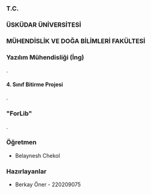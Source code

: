 ### T.C.
### ÜSKÜDAR ÜNİVERSİTESİ
### MÜHENDİSLİK VE DOĞA BİLİMLERİ FAKÜLTESİ
### Yazılım Mühendisliği (İng)
.
#### 4. Sınıf Bitirme Projesi
.
### "ForLib"
.
### Öğretmen

- Belaynesh Chekol


### Hazırlayanlar

- Berkay Öner - 220209075

